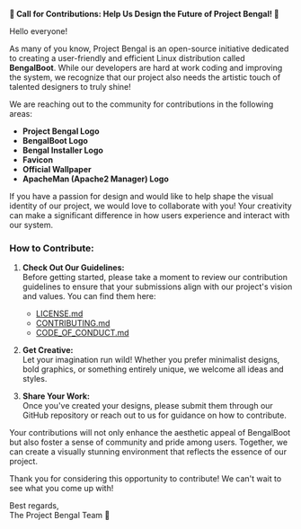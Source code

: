 **🎨 Call for Contributions: Help Us Design the Future of Project Bengal! 🎨**

Hello everyone!

As many of you know, Project Bengal is an open-source initiative dedicated to creating a user-friendly and efficient Linux distribution called **BengalBoot**. While our developers are hard at work coding and improving the system, we recognize that our project also needs the artistic touch of talented designers to truly shine!

We are reaching out to the community for contributions in the following areas:

- **Project Bengal Logo**  
- **BengalBoot Logo**  
- **Bengal Installer Logo**  
- **Favicon**  
- **Official Wallpaper**  
- **ApacheMan (Apache2 Manager) Logo**  

If you have a passion for design and would like to help shape the visual identity of our project, we would love to collaborate with you! Your creativity can make a significant difference in how users experience and interact with our system.

### How to Contribute:

1. **Check Out Our Guidelines:**  
   Before getting started, please take a moment to review our contribution guidelines to ensure that your submissions align with our project's vision and values. You can find them here:
   - [LICENSE.md](https://github.com/BCW52/BengalBoot-Public-Repo/blob/main/LICENSE.md) 
   - [CONTRIBUTING.md](https://github.com/BCW52/BengalBoot-Public-Repo/blob/main/CONTRIBUTING.md) 
   - [CODE_OF_CONDUCT.md](https://github.com/BCW52/BengalBoot-Public-Repo/blob/main/CODE_OF_CONDUCT.md) 

2. **Get Creative:**  
   Let your imagination run wild! Whether you prefer minimalist designs, bold graphics, or something entirely unique, we welcome all ideas and styles.

3. **Share Your Work:**  
   Once you've created your designs, please submit them through our GitHub repository or reach out to us for guidance on how to contribute.

Your contributions will not only enhance the aesthetic appeal of BengalBoot but also foster a sense of community and pride among users. Together, we can create a visually stunning environment that reflects the essence of our project.

Thank you for considering this opportunity to contribute! We can't wait to see what you come up with!

Best regards,  
The Project Bengal Team 🌟